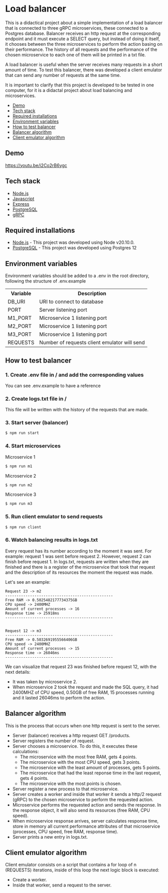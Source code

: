 # Load balancer
This is a didactical project about a simple implementation of a load balancer that is connected to three gRPC microservices, these connected to a Postgres database. Balancer receives an http request at the corresponding endpoint and it must execute a SELECT query, but instead of doing it itself, it chooses between the three microservices to perform the action basing on their performance. The history of all requests and the performance of the chosen microservice to each one of them will be printed in a txt file.

A load balancer is useful when the server receives many requests in a short amount of time. To test this balancer, there was developed a client emulator that can send any number of requests at the same time.

It is important to clarify that this project is developed to be tested in one computer, for it is a didactal project about load balancing and microservices.

- [Demo](#demo)
- [Tech stack](#tech-stack)
- [Required installations](#required-installations)
- [Environment variables](#environment-variables)
- [How to test balancer](#how-to-test-balancer)
- [Balancer algorithm](#balancer-algorithm)
- [Client emulator algorithm](#cliente-emulator-algorithm)

## Demo
https://youtu.be/i2Co2rB6ygc

## Tech stack
* [Node.js](https://nodejs.org)
* [Javascript](https://developer.mozilla.org/es/docs/Web/JavaScript)
* [Express](https://expressjs.com)
* [PostgreSQL](https://www.postgresql.org/)
* [gRPC](https://grpc.io/)

## Required installations
* [Node.js](https://nodejs.org/) - This project was developed using Node v20.10.0.
* [PostgreSQL](https://www.postgresql.org/) - This project was developed using Postgres 12

## Environment variables
Environment variables should be added to a .env in the root directory, following the structure of .env.example
<table>
<tr>
<th>Variable</th>
<th>Description</th>
</tr>
<tr>
<td>DB_URI</td>
<td>URI to connect to database</td>
</tr>
<tr>
<td>PORT</td>
<td>Server listening port</td>
</tr>
<tr>
<td>M1_PORT</td>
<td>Microservice 1 listening port</td>
</tr>
<tr>
<td>M2_PORT</td>
<td>Microservice 1 listening port</td>
</tr>
<tr>
<td>M3_PORT</td>
<td>Microservice 1 listening port</td>
</tr>
<tr>
<td>REQUESTS</td>
<td>Number of requests client emulator will send</td>
</tr>
</table>

## How to test balancer

### 1. Create .env file in / and add the corresponding values
You can see .env.example to have a reference

### 2. Create logs.txt file in /
This file will be written with the history of the requests that are made.

### 3. Start server (balancer)
```sh
$ npm run start
```

### 4. Start microservices
Microservice 1
```sh
$ npm run m1
```
Microservice 2
```sh
$ npm run m2
```
Microservice 3
```sh
$ npm run m3
```

### 5. Run client emulator to send requests
```sh
$ npm run client
```

### 6. Watch balancing results in logs.txt
Every request has its number according to the moment it was sent. For example: request 1 was sent before request 2. However, request 2 can finish before request 1. In logs.txt, requests are written when they are finished and there is a register of the microservice that took that request and the description of its resources the moment the request was made.

Let's see an example: 
```
Request 23 -> m2
------------------------------------------------
Free RAM -> 0.5025482177734375GB
CPU speed -> 2400MHZ
Amount of current processes -> 16
Response time -> 25918ms
------------------------------------------------


Request 12 -> m3
------------------------------------------------
Free RAM -> 0.5032691955566406GB
CPU speed -> 2400MHZ
Amount of current processes -> 15
Response time -> 26046ms
------------------------------------------------
```
We can visualize that request 23 was finished before request 12, with the next details:
- It was taken by microservice 2.
- When microservice 2 took the request and made the SQL query, it had 2400MHZ of CPU speed, 0.50GB of free RAM, 15 processes running and it lasted 26046ms to perform the action.

## Balancer algorithm
This is the process that occurs when one http request is sent to the server.
- Server (balancer) receives a http request GET /products.
- Server registers the number of request.
- Server chooses a microservice. To do this, it executes these calculations:
    - The microservice with the most free RAM, gets 4 points.
    - The microservice with the most CPU speed, gets 3 points.
    - The microservice with the least amount of processes, gets 5 points.
    - The microservice that had the least reponse time in the last request, gets 4 points.
    - The microservice with the most points is chosen.
- Server register a new process to that microservice.
- Server creates a worker and inside that worker it sends a http/2 request (gRPC) to the chosen microservice to perform the requested action.
- Microservice performs the requested action and sends the response. In the response object, it will also send its resources (free RAM, CPU speed).
- When microservice response arrives, server calculates response time, store in memory all current performance attributes of that microservice (processes, CPU speed, free RAM, response time).
- Server prints a new entry in logs.txt.

## Client emulator algorithm
Client emulator consists on a script that contains a for loop of n (REQUESTS) iterations, inside of this loop the next logic block is executed:
- Create a worker.
- Inside that worker, send a request to the server.